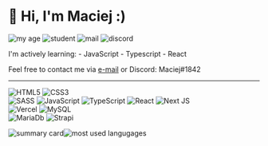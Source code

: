 #  👋 Hi, I'm Maciej :)
![my age](https://img.shields.io/badge/-🎂%2018%20years%20old%20-lightgreen?style=for-the-badge) ![student](https://img.shields.io/badge/-%F0%9F%91%A8%E2%80%8D%F0%9F%8E%93%20IT%20student%204/4%20year-thistle?style=for-the-badge)  ![mail](https://img.shields.io/badge/-📧%20maciejg0220@gmail.com%20-darkturquoise?style=for-the-badge) ![discord](https://img.shields.io/badge/Maciej%231842-5865F2?style=for-the-badge&logo=discord&logoColor=white)

 
 I'm actively learning:
	 - JavaScript
	 - Typescript
	 - React

Feel free to contact me via <a href="mailto:maciejg0220@gmail.com">e-mail</a> or Discord: Maciej#1842
 
 ---
![HTML5](https://img.shields.io/badge/html5-%23E34F26.svg?style=for-the-badge&logo=html5&logoColor=white)
![CSS3](https://img.shields.io/badge/css3-%231572B6.svg?style=for-the-badge&logo=css3&logoColor=white)	
![SASS](https://img.shields.io/badge/Sass-CC6699?style=for-the-badge&logo=sass&logoColor=white)
![JavaScript](https://img.shields.io/badge/JavaScript-323330?style=for-the-badge&logo=javascript&logoColor=F7DF1E)
![TypeScript](https://img.shields.io/badge/typescript-%23007ACC.svg?style=for-the-badge&logo=typescript&logoColor=white)
![React](https://img.shields.io/badge/react-%2320232a.svg?style=for-the-badge&logo=react&logoColor=%2361DAFB)
![Next JS](https://img.shields.io/badge/Next-black?style=for-the-badge&logo=next.js&logoColor=white)   
![Vercel](https://img.shields.io/badge/vercel-%23000000.svg?style=for-the-badge&logo=vercel&logoColor=white)
![MySQL](https://img.shields.io/badge/mysql-%2300f.svg?style=for-the-badge&logo=mysql&logoColor=white)	
![MariaDb](https://img.shields.io/badge/MariaDB-003545?style=for-the-badge&logo=mariadb&logoColor=white)
![Strapi](https://img.shields.io/badge/strapi-%232E7EEA.svg?style=for-the-badge&logo=strapi&logoColor=white)
          
 ![summary card](https://github-profile-summary-cards.vercel.app/api/cards/profile-details?username=MaciejGarncarski)![most used langugages](https://github-readme-stats.vercel.app/api/top-langs/?username=MaciejGarncarski)
